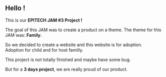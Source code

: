 <h2>Hello !</h2>

This is our **EPITECH JAM #3 Project !**

The goal of this JAM was to create a product on a theme.
The theme for this JAM was: **Family.**

So we decided to create a website and this website is for adoption.
Adoption for child and for host familly.

This project is not totally finished and maybe have some bug.

But for a **3 days project**, we are really proud of our product.
